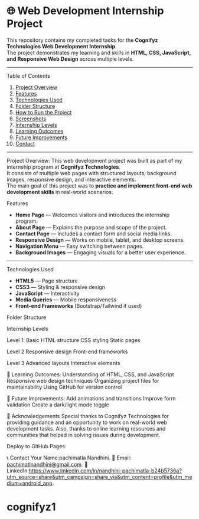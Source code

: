 # 🌐 Web Development Internship Project

This repository contains my completed tasks for the **Cognifyz Technologies Web Development Internship**.  
The project demonstrates my learning and skills in **HTML, CSS, JavaScript, and Responsive Web Design** across multiple levels.

---

 Table of Contents
1. [Project Overview](#project-overview)
2. [Features](#features)
3. [Technologies Used](#technologies-used)
4. [Folder Structure](#folder-structure)
5. [How to Run the Project](#how-to-run-the-project)
6. [Screenshots](#screenshots)
7. [Internship Levels](#internship-levels)
8. [Learning Outcomes](#learning-outcomes)
9. [Future Improvements](#future-improvements)
10. [Contact](#contact)

---

 Project Overview:
This web development project was built as part of my internship program at **Cognifyz Technologies**.  
It consists of multiple web pages with structured layouts, background images, responsive design, and interactive elements.  
The main goal of this project was to **practice and implement front-end web development skills** in real-world scenarios.

 Features
- **Home Page** — Welcomes visitors and introduces the internship program.
- **About Page** — Explains the purpose and scope of the project.
- **Contact Page** — Includes a contact form and social media links.
- **Responsive Design** — Works on mobile, tablet, and desktop screens.
- **Navigation Menu** — Easy switching between pages.
- **Background Images** — Engaging visuals for a better user experience.

---

Technologies Used
- **HTML5** — Page structure
- **CSS3** — Styling & responsive design
- **JavaScript** — Interactivity
- **Media Queries** — Mobile responsiveness
- **Front-end Frameworks** (Bootstrap/Tailwind if used)

Folder Structure

Internship Levels

Level 1:
Basic HTML structure
CSS styling
Static pages

Level 2
Responsive design
Front-end frameworks

Level 3
Advanced layouts
Interactive elements

🎯 Learning Outcomes:
Understanding of HTML, CSS, and JavaScript
Responsive web design techniques
Organizing project files for maintainability
Using GitHub for version control

🚀 Future Improvements:
Add animations and transitions
Improve form validation
Create a dark/light mode toggle


🙏 Acknowledgements
Special thanks to Cognifyz Technologies for providing guidance and an opportunity to work on real-world web development tasks.
Also, thanks to online learning resources and communities that helped in solving issues during development.

Deploy to GitHub Pages:

📞 Contact
Your Name:pachimatla Nandhini.
📧 Email: pachimatlnandhini@gmail.com.
🔗 LinkedIn:https://www.linkedin.com/in/nandhini-pachimatla-b24b5736a?utm_source=share&utm_campaign=share_via&utm_content=profile&utm_medium=android_app.

# cognifyz1
